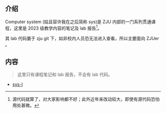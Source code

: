 ## 介绍

Computer system (姑且容许我在之后简称 sys)是 ZJU 内部的一门系列贯通课程，这里是 2023 级教学内容的笔记及 lab 报告[^1]。

其 lab 代码置于 zju git 下，如非校内人员恐无法进入查看，所以主要面向 ZJUer 。

[^1]: 源代码就算了，对大家影响都不好；此外近年来改动较大，即使有源代码恐怕用处甚微。

## 内容

> 这里只有课程笔记和 lab 报告，不会有 lab 代码。

- [sys-I](sys-I/README.md)